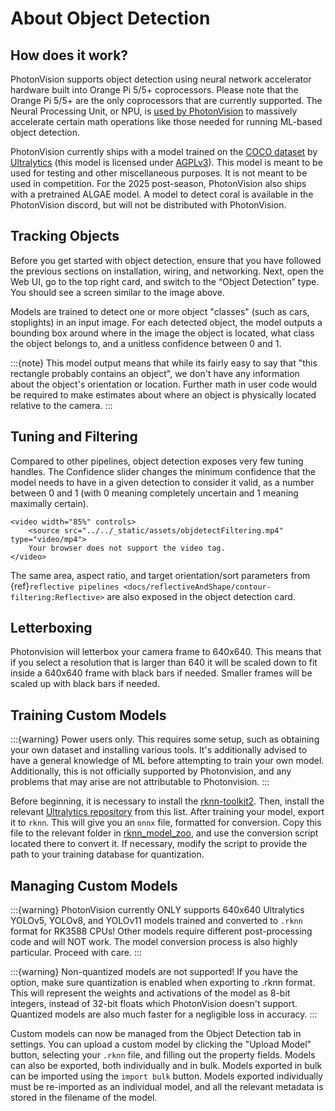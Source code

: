 # About Object Detection

## How does it work?

PhotonVision supports object detection using neural network accelerator hardware built into Orange Pi 5/5+ coprocessors. Please note that the Orange Pi 5/5+ are the only coprocessors that are currently supported. The Neural Processing Unit, or NPU, is [used by PhotonVision](https://github.com/PhotonVision/rknn_jni/tree/main) to massively accelerate certain math operations like those needed for running ML-based object detection.

PhotonVision currently ships with a model trained on the [COCO dataset](https://cocodataset.org/) by [Ultralytics](https://github.com/ultralytics/ultralytics) (this model is licensed under [AGPLv3](https://www.gnu.org/licenses/agpl-3.0.en.html)). This model is meant to be used for testing and other miscellaneous purposes. It is not meant to be used in competition. For the 2025 post-season, PhotonVision also ships with a pretrained ALGAE model. A model to detect coral is available in the PhotonVision discord, but will not be distributed with PhotonVision.

## Tracking Objects

Before you get started with object detection, ensure that you have followed the previous sections on installation, wiring, and networking. Next, open the Web UI, go to the top right card, and switch to the “Object Detection” type. You should see a screen similar to the image above.

Models are trained to detect one or more object "classes" (such as cars, stoplights) in an input image. For each detected object, the model outputs a bounding box around where in the image the object is located, what class the object belongs to, and a unitless confidence between 0 and 1.

:::{note}
This model output means that while its fairly easy to say that "this rectangle probably contains an object", we don't have any information about the object's orientation or location. Further math in user code would be required to make estimates about where an object is physically located relative to the camera.
:::

## Tuning and Filtering

Compared to other pipelines, object detection exposes very few tuning handles. The Confidence slider changes the minimum confidence that the model needs to have in a given detection to consider it valid, as a number between 0 and 1 (with 0 meaning completely uncertain and 1 meaning maximally certain).

```{raw} html
<video width="85%" controls>
    <source src="../../_static/assets/objdetectFiltering.mp4" type="video/mp4">
    Your browser does not support the video tag.
</video>
```

The same area, aspect ratio, and target orientation/sort parameters from {ref}`reflective pipelines <docs/reflectiveAndShape/contour-filtering:Reflective>` are also exposed in the object detection card.

## Letterboxing

Photonvision will letterbox your camera frame to 640x640. This means that if you select a resolution that is larger than 640 it will be scaled down to fit inside a 640x640 frame with black bars if needed. Smaller frames will be scaled up with black bars if needed.

## Training Custom Models

:::{warning}
Power users only. This requires some setup, such as obtaining your own dataset and installing various tools. It's additionally advised to have a general knowledge of ML before attempting to train your own model. Additionally, this is not officially supported by Photonvision, and any problems that may arise are not attributable to Photonvision.
:::

Before beginning, it is necessary to install the [rknn-toolkit2](https://github.com/airockchip/rknn-toolkit2). Then, install the relevant [Ultralytics repository](https://github.com/airockchip?tab=repositories&q=yolo&type=&language=&sort=) from this list. After training your model, export it to `rknn`. This will give you an `onnx` file, formatted for conversion. Copy this file to the relevant folder in [rknn_model_zoo](https://github.com/airockchip/rknn_model_zoo), and use the conversion script located there to convert it. If necessary, modify the script to provide the path to your training database for quantization.

## Managing Custom Models

:::{warning}
PhotonVision currently ONLY supports 640x640 Ultralytics YOLOv5, YOLOv8, and YOLOv11 models trained and converted to `.rknn` format for RK3588 CPUs! Other models require different post-processing code and will NOT work. The model conversion process is also highly particular. Proceed with care.
:::

:::{warning}
Non-quantized models are not supported! If you have the option, make sure quantization is enabled when exporting to .rknn format. This will represent the weights and activations of the model as 8-bit integers, instead of 32-bit floats which PhotonVision doesn't support. Quantized models are also much faster for a negligible loss in accuracy.
:::

Custom models can now be managed from the Object Detection tab in settings. You can upload a custom model by clicking the "Upload Model" button, selecting your `.rknn` file, and filling out the property fields. Models can also be exported, both individually and in bulk. Models exported in bulk can be imported using the `import bulk` button. Models exported individually must be re-imported as an individual model, and all the relevant metadata is stored in the filename of the model.
